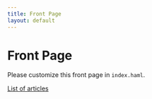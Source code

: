 ```yaml
---
title: Front Page
layout: default
---
```


Front Page
==========

Please customize this front page in `index.haml`.
  
[List of articles](/articles/)

